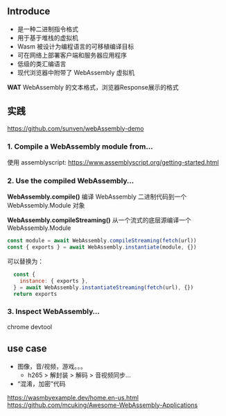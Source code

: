 ## Introduce

- 是一种二进制指令格式
- 用于基于堆栈的虚拟机
- Wasm 被设计为编程语言的可移植编译目标
- 可在网络上部署客户端和服务器应用程序
- 低级的类汇编语言
- 现代浏览器中附带了 WebAssembly 虚拟机

**WAT**
WebAssembly 的文本格式，浏览器Response展示的格式

## 实践

https://github.com/sunven/webAssembly-demo
### 1. Compile a WebAssembly module from…

使用 assemblyscript: https://www.assemblyscript.org/getting-started.html

### 2. Use the compiled WebAssembly…

**WebAssembly.compile()**
编译 WebAssembly 二进制代码到一个WebAssembly.Module 对象

**WebAssembly.compileStreaming()**
从一个流式的底层源编译一个WebAssembly.Module

```js
const module = await WebAssembly.compileStreaming(fetch(url))
const { exports } = await WebAssembly.instantiate(module, {})
```

可以替换为：

```js
  const {
    instance: { exports },
  } = await WebAssembly.instantiateStreaming(fetch(url), {})
  return exports
```

### 3. Inspect WebAssembly…

chrome devtool
## use case

- 图像，音/视频，游戏。。。
	- h265 > 解封装 > 解码 > 音视频同步...
- “混淆，加密”代码

https://wasmbyexample.dev/home.en-us.html
https://github.com/mcuking/Awesome-WebAssembly-Applications